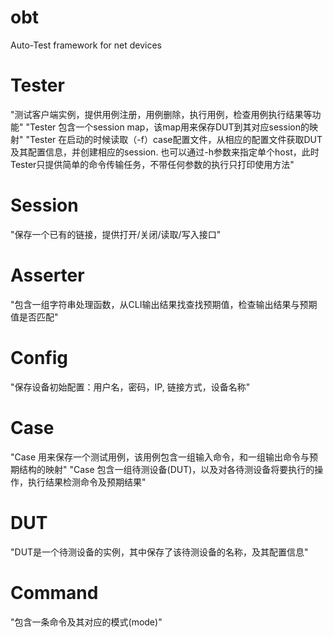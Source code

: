 # obt
Auto-Test framework for net devices
# Tester
"测试客户端实例，提供用例注册，用例删除，执行用例，检查用例执行结果等功能"
"Tester 包含一个session map，该map用来保存DUT到其对应session的映射"
"Tester 在启动的时候读取（-f）case配置文件，从相应的配置文件获取DUT及其配置信息，并创建相应的session. 也可以通过-h参数来指定单个host，此时Tester只提供简单的命令传输任务，不带任何参数的执行只打印使用方法"
# Session
"保存一个已有的链接，提供打开/关闭/读取/写入接口"
# Asserter
"包含一组字符串处理函数，从CLI输出结果找查找预期值，检查输出结果与预期值是否匹配"
# Config
"保存设备初始配置：用户名，密码，IP, 链接方式，设备名称"
# Case
"Case 用来保存一个测试用例，该用例包含一组输入命令，和一组输出命令与预期结构的映射"
"Case 包含一组待测设备(DUT)，以及对各待测设备将要执行的操作，执行结果检测命令及预期结果"
# DUT
"DUT是一个待测设备的实例，其中保存了该待测设备的名称，及其配置信息"
# Command
"包含一条命令及其对应的模式(mode)"
